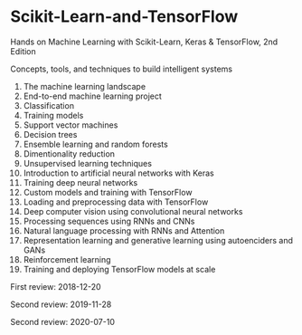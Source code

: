 # Scikit-Learn-and-TensorFlow

Hands on Machine Learning with Scikit-Learn, Keras & TensorFlow, 2nd Edition

Concepts, tools, and techniques to build intelligent systems


1. The machine learning landscape 
2. End-to-end machine learning project 
3. Classification
4. Training models 
5. Support vector machines
6. Decision trees
7. Ensemble learning and random forests 
8. Dimentionality reduction
9. Unsupervised learning techniques 
10. Introduction to artificial neural networks with Keras
11. Training deep neural networks
12. Custom models and training with TensorFlow
13. Loading and preprocessing data with TensorFlow
14. Deep computer vision using convolutional neural networks
15. Processing sequences using RNNs and CNNs
16. Natural language processing with RNNs and Attention
17. Representation learning and generative learning using autoenciders and GANs
18. Reinforcement learning
19. Training and deploying TensorFlow models at scale 


First review: 2018-12-20

Second review: 2019-11-28

Second review: 2020-07-10
